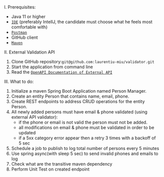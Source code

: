 I. Prerequisites:
- Java 11 or higher
- [`IDE`](https://www.jetbrains.com/idea/) (preferably IntelIJ, the candidate must choose what he feels most comfortable with)
- [`Postman`](https://www.postman.com/downloads/) 
- GitHub client
- [`Maven`](https://maven.apache.org)

II. External Validation API
1. Clone GitHub repository:```git@github.com:laurentiu-miu/validator.git```
2. Start the application from command line
3. Read the [`OpenAPI Documentation of External API`](http://localhost:8080/swagger-ui.html)

III. What to do:
1. Initialize a maven Spring Boot Application named Person Manager.
2. Create an entity Person that contains name, email, phone.
3. Create REST endpoints to address CRUD operations for the entity Person.
4. All newly added persons must have email & phone validated (using external API validator):
   - if the phone or email is not valid the person must not be added.
   - all modifications on email & phone must be validated in order to be updated
   - if a 5xx category error appear then a retry 3 times with a backoff of 5 sec
5. Schedule a job to publish to log total number of persons every 5 minutes
6. Use spring async(with sleep 5 sec) to send invalid phones and emails to log
7. Check what are the transitive maven dependency
8. Perform Unit Test on created endpoint

